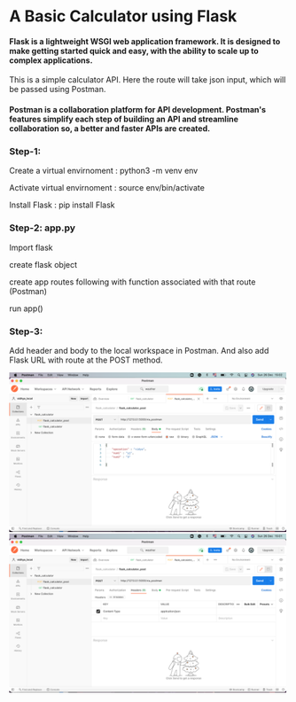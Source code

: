 
# A Basic Calculator using Flask

#### Flask is a lightweight WSGI web application framework. It is designed to make getting started quick and easy, with the ability to scale up to complex applications.


This is a simple calculator API. Here the route will take json input, which will be passed using Postman.

#### Postman is a collaboration platform for API development. Postman's features simplify each step of building an API and streamline collaboration so, a better and faster APIs are created.

### Step-1:
Create a virtual envirnoment : python3 -m venv env

Activate virtual envirnoment : source env/bin/activate

Install Flask : pip install Flask

### Step-2: app.py
Import flask

create flask object

create app routes following with function associated with that route (Postman)

run app()

### Step-3:
Add header and body to the local workspace in Postman.
And also add Flask URL with route at the POST method.

<img src="images/Postman_body.png" width="500">

<img src="images/Postman_header.png" width="500">





